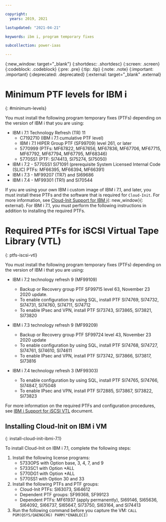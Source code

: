 ```yaml
---

copyright:
  years: 2019, 2021

lastupdated: "2021-04-21"

keywords: ibm i, program temporary fixes

subcollection: power-iaas

---
```


{:new_window: target="_blank"}
{:shortdesc: .shortdesc}
{:screen: .screen}
{:codeblock: .codeblock}
{:pre: .pre}
{:tip: .tip}
{:note: .note}
{:important: .important}
{:deprecated: .deprecated}
{:external: target="_blank" .external}

# Minimum PTF levels for IBM i
{: #minimum-levels}

You must install the following program temporary fixes (PTFs) depending on the version of IBM i that you are using:

- IBM i 7.1 Technology Refresh (TR) 11
  - C7192710 (IBM i 7.1 cumulative PTF level)
  - IBM i 7.1 HIPER Group PTF (SF99709) level 261, or later
  - 5770999 (PTFs: MF67822, MF67656, MF67836, MF67706, MF67715, MF67792, MF67794, MF67795, MF68346)
  - 5770SS1 (PTF: SI74413, SI75274, SI75050)
- IBM i 7.2 - 5770SS1 SI71091 (prerequisite System Licensed Internal Code (SLIC) PTFs: MF66395, MF66394, MF66391)
- IBM i 7.3 - MF99207 (TR7) and SI69686
- IBM i 7.4 - MF99301 (TR1) and SI70544

If you are using your own IBM i custom image of IBM i 7.1, and later, you must install these PTFs and the software that is required for `Cloud-Init`. For more information, see [Cloud-Init Support for IBM i](https://www.ibm.com/support/pages/node/1166194){: new_window}{: external}. For IBM i 7.1, you must perform the following instructions in addition to installing the required PTFs.

# Required PTFs for iSCSI Virtual Tape Library (VTL)
{: ptfs-iscsi-vtl}

You must install the following program temporary fixes (PTFs) depending on the version of IBM i that you are using:

- IBM i 7.2 technology refresh 9 (MF99109)
  - Backup or Recovery group PTF SF99715 level 63, November 23 2020 update.
  - To enable configuration by using SQL, install PTF SI74769, SI74732, SI74731, SI74760, SI74711, SI74712
  - To enable IPsec and VPN, install PTF SI73743, SI73865, SI73821, SI73820

- IBM i 7.3 technology refresh 9 (MF99209)
  - Backup or Recovery group PTF SF99724 level 43, November 23 2020 update
  - To enable configuration by using SQL, install PTF SI74768, SI74727, SI74761, SI74610, SI74611
  - To enable IPsec and VPN, install PTF SI73742, SI73866, SI73817, SI73816

- IBM i 7.4 technology refresh 3 (MF99303)
  - To enable configuration by using SQL, install PTF SI74765, SI74766, SI74847, SI75048
  - To enable IPsec and VPN, install PTF SI72885, SI73867, SI73822, SI73823

For more information on the required PTFs and configuration procedures, see [IBM i Support for iSCSI VTL](https://www.ibm.com/support/pages/system/files/inline-files/IBM%20i%20Support%20for%20iSCSI%20VTL%201.0.pdf) document.
## Installing Cloud-Init on IBM i VM
{: install-cloud-init-ibmi-7.1}

To install Cloud-Init on IBM i 7.1, complete the following steps:

1. Install the following license programs:
   - 5733OPS with Option base, 3, 4, 7, and 9
   - 5733SC1 with Option *ALL
   - 5770DG1 with Option *ALL
   - 5770SS1 with Option 30 and 33
2. Install the following PTFs and PTF groups:
   - Cloud-Init PTFs:  SI63073, SI64612
   - Dependent PTF groups: SF99368, SF99123
   - Dependent PTFs:  MF61937 (apply permanently), SI69146, SI65636, SI64092, SI66737, SI65647, SI73750, SI63164, and SI74413
3. Run the following command before you capture the VM:
   `CALL PGM(QSYS/QAENGCHG) PARM(*ENABLECI)`
